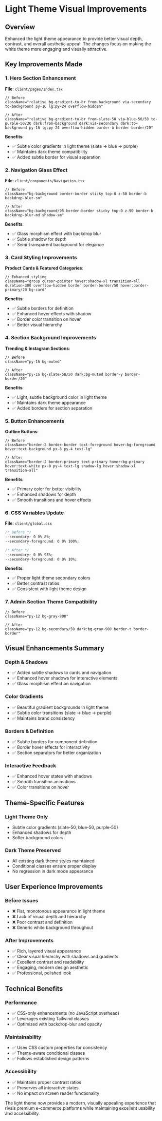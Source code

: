# Light Theme Visual Improvements

## Overview
Enhanced the light theme appearance to provide better visual depth, contrast, and overall aesthetic appeal. The changes focus on making the white theme more engaging and visually attractive.

## Key Improvements Made

### 1. Hero Section Enhancement
**File**: `client/pages/Index.tsx`
```tsx
// Before
className="relative bg-gradient-to-br from-background via-secondary to-background py-16 lg:py-24 overflow-hidden"

// After  
className="relative bg-gradient-to-br from-slate-50 via-blue-50/50 to-purple-50/30 dark:from-background dark:via-secondary dark:to-background py-16 lg:py-24 overflow-hidden border-b border-border/20"
```

**Benefits**:
- ✅ Subtle color gradients in light theme (slate → blue → purple)
- ✅ Maintains dark theme compatibility
- ✅ Added subtle border for visual separation

### 2. Navigation Glass Effect
**File**: `client/components/Navigation.tsx`
```tsx
// Before
className="bg-background border-border sticky top-0 z-50 border-b backdrop-blur-sm"

// After
className="bg-background/95 border-border sticky top-0 z-50 border-b backdrop-blur-md shadow-sm"
```

**Benefits**:
- ✅ Glass morphism effect with backdrop blur
- ✅ Subtle shadow for depth
- ✅ Semi-transparent background for elegance

### 3. Card Styling Improvements
**Product Cards & Featured Categories**:
```tsx
// Enhanced styling
className="group cursor-pointer hover:shadow-xl transition-all duration-300 overflow-hidden border border-border/50 hover:border-primary/20 bg-card"
```

**Benefits**:
- ✅ Subtle borders for definition
- ✅ Enhanced hover effects with shadow
- ✅ Border color transition on hover
- ✅ Better visual hierarchy

### 4. Section Background Improvements
**Trending & Instagram Sections**:
```tsx
// Before
className="py-16 bg-muted"

// After
className="py-16 bg-slate-50/50 dark:bg-muted border-y border-border/20"
```

**Benefits**:
- ✅ Light, subtle background color in light theme
- ✅ Maintains dark theme appearance
- ✅ Added borders for section separation

### 5. Button Enhancements
**Outline Buttons**:
```tsx
// Before
className="border-2 border-border text-foreground hover:bg-foreground hover:text-background px-8 py-4 text-lg"

// After
className="border-2 border-primary text-primary hover:bg-primary hover:text-white px-8 py-4 text-lg shadow-lg hover:shadow-xl transition-all"
```

**Benefits**:
- ✅ Primary color for better visibility
- ✅ Enhanced shadows for depth
- ✅ Smooth transitions and hover effects

### 6. CSS Variables Update
**File**: `client/global.css`
```css
/* Before */
--secondary: 0 0% 8%;
--secondary-foreground: 0 0% 100%;

/* After */
--secondary: 0 0% 95%;
--secondary-foreground: 0 0% 10%;
```

**Benefits**:
- ✅ Proper light theme secondary colors
- ✅ Better contrast ratios
- ✅ Consistent with light theme design

### 7. Admin Section Theme Compatibility
```tsx
// Before
className="py-12 bg-gray-900"

// After
className="py-12 bg-secondary/50 dark:bg-gray-900 border-t border-border"
```

## Visual Enhancements Summary

### Depth & Shadows
- ✅ Added subtle shadows to cards and navigation
- ✅ Enhanced hover shadows for interactive elements
- ✅ Glass morphism effect on navigation

### Color Gradients
- ✅ Beautiful gradient backgrounds in light theme
- ✅ Subtle color transitions (slate → blue → purple)
- ✅ Maintains brand consistency

### Borders & Definition
- ✅ Subtle borders for component definition
- ✅ Border hover effects for interactivity
- ✅ Section separators for better organization

### Interactive Feedback
- ✅ Enhanced hover states with shadows
- ✅ Smooth transition animations
- ✅ Color transitions on hover

## Theme-Specific Features

### Light Theme Only
- Subtle color gradients (slate-50, blue-50, purple-50)
- Enhanced shadows for depth
- Softer background colors

### Dark Theme Preserved
- All existing dark theme styles maintained
- Conditional classes ensure proper display
- No regression in dark mode appearance

## User Experience Improvements

### Before Issues
- ❌ Flat, monotonous appearance in light theme
- ❌ Lack of visual depth and hierarchy
- ❌ Poor contrast and definition
- ❌ Generic white background throughout

### After Improvements
- ✅ Rich, layered visual appearance
- ✅ Clear visual hierarchy with shadows and gradients
- ✅ Excellent contrast and readability
- ✅ Engaging, modern design aesthetic
- ✅ Professional, polished look

## Technical Benefits

### Performance
- ✅ CSS-only enhancements (no JavaScript overhead)
- ✅ Leverages existing Tailwind classes
- ✅ Optimized with backdrop-blur and opacity

### Maintainability
- ✅ Uses CSS custom properties for consistency
- ✅ Theme-aware conditional classes
- ✅ Follows established design patterns

### Accessibility
- ✅ Maintains proper contrast ratios
- ✅ Preserves all interactive states
- ✅ No impact on screen reader functionality

The light theme now provides a modern, visually appealing experience that rivals premium e-commerce platforms while maintaining excellent usability and accessibility.
